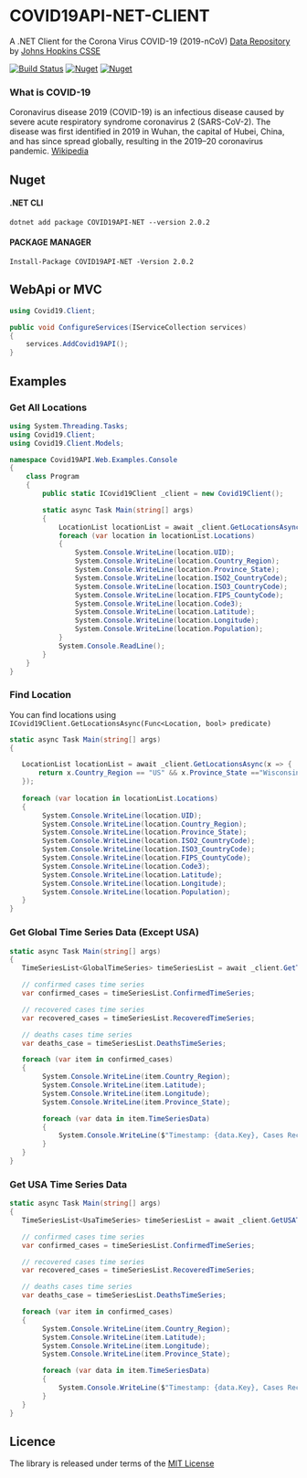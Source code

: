 # COVID19API-NET-CLIENT

A .NET Client for the Corona Virus COVID-19 (2019-nCoV) [Data Repository](https://github.com/CSSEGISandData/COVID-19) by [Johns Hopkins CSSE](https://systems.jhu.edu/research/public-health/ncov/) 

[![Build Status](https://travis-ci.com/Chitova263/COVID19API-NET-CLIENT.svg?branch=master)](https://travis-ci.com/Chitova263/COVID19API-NET-CLIENT)
[![Nuget](https://img.shields.io/nuget/v/COVID19API-NET?style=flat-square)](https://www.nuget.org/packages/COVID19API-NET/)
[![Nuget](https://img.shields.io/nuget/dt/COVID19API-NET?color=green&style=flat-square)](https://www.nuget.org/packages/COVID19API-NET/)


### What is COVID-19
Coronavirus disease 2019 (COVID-19) is an infectious disease caused by severe acute respiratory syndrome coronavirus 2 (SARS-CoV-2). The disease was first identified in 2019 in Wuhan, the capital of Hubei, China, and has since spread globally, resulting in the 2019–20 coronavirus pandemic. [Wikipedia](https://en.wikipedia.org/wiki/Coronavirus_disease_2019)

## Nuget

#### .NET CLI
```
dotnet add package COVID19API-NET --version 2.0.2
```

#### PACKAGE MANAGER
```
Install-Package COVID19API-NET -Version 2.0.2
```

## WebApi or MVC

```cs
using Covid19.Client;

public void ConfigureServices(IServiceCollection services)
{
    services.AddCovid19API();
}
```

## Examples

### Get All Locations

```cs
using System.Threading.Tasks;
using Covid19.Client;
using Covid19.Client.Models;

namespace Covid19API.Web.Examples.Console
{
    class Program
    {
        public static ICovid19Client _client = new Covid19Client();

        static async Task Main(string[] args)
        {
            LocationList locationList = await _client.GetLocationsAsync();
            foreach (var location in locationList.Locations)
            {
                System.Console.WriteLine(location.UID);
                System.Console.WriteLine(location.Country_Region);
                System.Console.WriteLine(location.Province_State);
                System.Console.WriteLine(location.ISO2_CountryCode);
                System.Console.WriteLine(location.ISO3_CountryCode);
                System.Console.WriteLine(location.FIPS_CountyCode);
                System.Console.WriteLine(location.Code3);
                System.Console.WriteLine(location.Latitude);
                System.Console.WriteLine(location.Longitude);
                System.Console.WriteLine(location.Population);     
            }
            System.Console.ReadLine();
        }
    }
}
```

### Find Location

You can find locations using ```ICovid19Client.GetLocationsAsync(Func<Location, bool> predicate)``` 

```cs
static async Task Main(string[] args)
{

   LocationList locationList = await _client.GetLocationsAsync(x => {
       return x.Country_Region == "US" && x.Province_State =="Wisconsin";
   });
   
   foreach (var location in locationList.Locations)
   {
        System.Console.WriteLine(location.UID);
        System.Console.WriteLine(location.Country_Region);
        System.Console.WriteLine(location.Province_State);
        System.Console.WriteLine(location.ISO2_CountryCode);
        System.Console.WriteLine(location.ISO3_CountryCode);
        System.Console.WriteLine(location.FIPS_CountyCode);
        System.Console.WriteLine(location.Code3);
        System.Console.WriteLine(location.Latitude);
        System.Console.WriteLine(location.Longitude);
        System.Console.WriteLine(location.Population);     
   }
}
```

### Get Global Time Series Data (Except USA)

```cs
static async Task Main(string[] args)
{
   TimeSeriesList<GlobalTimeSeries> timeSeriesList = await _client.GetTimeSeriesAsync();

   // confirmed cases time series
   var confirmed_cases = timeSeriesList.ConfirmedTimeSeries;

   // recovered cases time series
   var recovered_cases = timeSeriesList.RecoveredTimeSeries;

   // deaths cases time series
   var deaths_case = timeSeriesList.DeathsTimeSeries;

   foreach (var item in confirmed_cases)
   {
        System.Console.WriteLine(item.Country_Region);
        System.Console.WriteLine(item.Latitude);
        System.Console.WriteLine(item.Longitude);
        System.Console.WriteLine(item.Province_State);

        foreach (var data in item.TimeSeriesData)
        {
            System.Console.WriteLine($"Timestamp: {data.Key}, Cases Recorded: {data.Value}");
        }    
   }
}
```

### Get USA Time Series Data

```cs 
static async Task Main(string[] args)
{
   TimeSeriesList<UsaTimeSeries> timeSeriesList = await _client.GetUSATimeSeriesAsync();

   // confirmed cases time series
   var confirmed_cases = timeSeriesList.ConfirmedTimeSeries;

   // recovered cases time series
   var recovered_cases = timeSeriesList.RecoveredTimeSeries;

   // deaths cases time series
   var deaths_case = timeSeriesList.DeathsTimeSeries;

   foreach (var item in confirmed_cases)
   {
        System.Console.WriteLine(item.Country_Region);
        System.Console.WriteLine(item.Latitude);
        System.Console.WriteLine(item.Longitude);
        System.Console.WriteLine(item.Province_State);

        foreach (var data in item.TimeSeriesData)
        {
            System.Console.WriteLine($"Timestamp: {data.Key}, Cases Recorded: {data.Value}");
        }    
   }
}
```

## Licence

The library is released under terms of the [MIT License](https://opensource.org/licenses/MIT)

